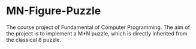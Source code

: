 # MN-Figure-Puzzle
The course project of Fundamental of Computer Programming. The aim of the project is to implement a M*N puzzle, which is directly inherited from the classical 8 puzzle.
